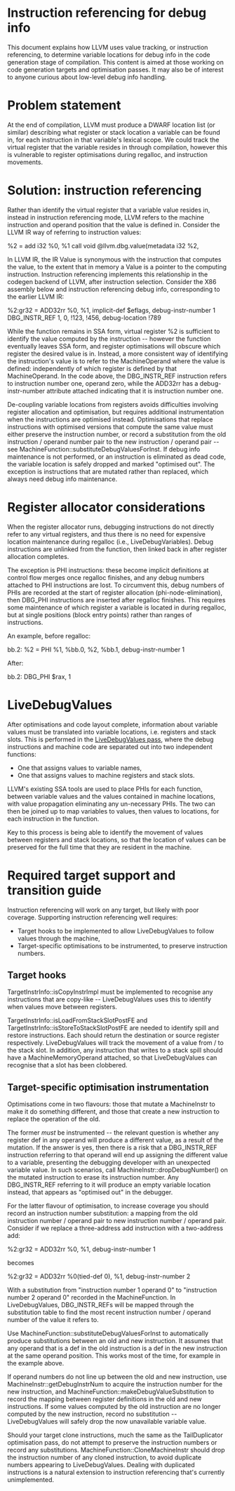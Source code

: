 # Instruction referencing for debug info

This document explains how LLVM uses value tracking, or instruction
referencing, to determine variable locations for debug info in the code
generation stage of compilation. This content is aimed at those working on code
generation targets and optimisation passes. It may also be of interest to anyone
curious about low-level debug info handling.

# Problem statement

At the end of compilation, LLVM must produce a DWARF location list (or similar)
describing what register or stack location a variable can be found in, for each
instruction in that variable's lexical scope. We could track the virtual
register that the variable resides in through compilation, however this is
vulnerable to register optimisations during regalloc, and instruction
movements.

# Solution: instruction referencing

Rather than identify the virtual register that a variable value resides in,
instead in instruction referencing mode, LLVM refers to the machine instruction
and operand position that the value is defined in. Consider the LLVM IR way of
referring to instruction values:

  %2 = add i32 %0, %1
  call void @llvm.dbg.value(metadata i32 %2,

In LLVM IR, the IR Value is synonymous with the instruction that computes the
value, to the extent that in memory a Value is a pointer to the computing
instruction. Instruction referencing implements this relationship in the
codegen backend of LLVM, after instruction selection. Consider the X86 assembly
below and instruction referencing debug info, corresponding to the earlier
LLVM IR:

  %2:gr32 = ADD32rr %0, %1, implicit-def $eflags, debug-instr-number 1
  DBG_INSTR_REF 1, 0, !123, !456, debug-location !789

While the function remains in SSA form, virtual register %2 is sufficient to
identify the value computed by the instruction -- however the function
eventually leaves SSA form, and register optimisations will obscure which
register the desired value is in. Instead, a more consistent way of identifying
the instruction's value is to refer to the MachineOperand where the value is
defined: independently of which register is defined by that MachineOperand. In
the code above, the DBG_INSTR_REF instruction refers to instruction number one,
operand zero, while the ADD32rr has a debug-instr-number attribute attached
indicating that it is instruction number one.

De-coupling variable locations from registers avoids difficulties involving
register allocation and optimisation, but requires additional instrumentation
when the instructions are optimised instead. Optimisations that replace
instructions with optimised versions that compute the same value must either
preserve the instruction number, or record a substitution from the old
instruction / operand number pair to the new instruction / operand pair -- see
MachineFunction::substituteDebugValuesForInst. If debug info maintenance is not
performed, or an instruction is eliminated as dead code, the variable location
is safely dropped and marked "optimised out". The exception is instructions
that are mutated rather than replaced, which always need debug info
maintenance.

# Register allocator considerations

When the register allocator runs, debugging instructions do not directly refer
to any virtual registers, and thus there is no need for expensive location
maintenance during regalloc (i.e., LiveDebugVariables). Debug instructions are
unlinked from the function, then linked back in after register allocation
completes.

The exception is PHI instructions: these become implicit definitions at control
flow merges once regalloc finishes, and any debug numbers attached to PHI
instructions are lost. To circumvent this, debug numbers of PHIs are recorded
at the start of register allocation (phi-node-elimination), then DBG_PHI
instructions are inserted after regalloc finishes. This requires some
maintenance of which register a variable is located in during regalloc, but at
single positions (block entry points) rather than ranges of instructions.

An example, before regalloc:

  bb.2:
    %2 = PHI %1, %bb.0, %2, %bb.1, debug-instr-number 1

After:

  bb.2:
    DBG_PHI $rax, 1

# LiveDebugValues

After optimisations and code layout complete, information about variable
values must be translated into variable locations, i.e. registers and stack
slots. This is performed in the [LiveDebugValues pass][LiveDebugValues], where
the debug instructions and machine code are separated out into two independent
functions:
 * One that assigns values to variable names,
 * One that assigns values to machine registers and stack slots.

LLVM's existing SSA tools are used to place PHIs for each function, between
variable values and the values contained in machine locations, with value
propagation eliminating any un-necessary PHIs. The two can then be joined up
to map variables to values, then values to locations, for each instruction in
the function.

Key to this process is being able to identify the movement of values between
registers and stack locations, so that the location of values can be preserved
for the full time that they are resident in the machine.

# Required target support and transition guide

Instruction referencing will work on any target, but likely with poor coverage.
Supporting instruction referencing well requires:
 * Target hooks to be implemented to allow LiveDebugValues to follow values through the machine,
 * Target-specific optimisations to be instrumented, to preserve instruction numbers.

## Target hooks

TargetInstrInfo::isCopyInstrImpl must be implemented to recognise any
instructions that are copy-like -- LiveDebugValues uses this to identify when
values move between registers.

TargetInstrInfo::isLoadFromStackSlotPostFE and
TargetInstrInfo::isStoreToStackSlotPostFE are needed to identify spill and
restore instructions. Each should return the destination or source register
respectively. LiveDebugValues will track the movement of a value from / to
the stack slot. In addition, any instruction that writes to a stack spill
should have a MachineMemoryOperand attached, so that LiveDebugValues can
recognise that a slot has been clobbered.

## Target-specific optimisation instrumentation

Optimisations come in two flavours: those that mutate a MachineInstr to make
it do something different, and those that create a new instruction to replace
the operation of the old.

The former _must_ be instrumented -- the relevant question is whether any
register def in any operand will produce a different value, as a result of the
mutation. If the answer is yes, then there is a risk that a DBG_INSTR_REF
instruction referring to that operand will end up assigning the different
value to a variable, presenting the debugging developer with an unexpected
variable value. In such scenarios, call MachineInstr::dropDebugNumber() on the
mutated instruction to erase its instruction number. Any DBG_INSTR_REF
referring to it will produce an empty variable location instead, that appears
as "optimised out" in the debugger.

For the latter flavour of optimisation, to increase coverage you should record
an instruction number substitution: a mapping from the old instruction number /
operand pair to new instruction number / operand pair. Consider if we replace
a three-address add instruction with a two-address add:

  %2:gr32 = ADD32rr %0, %1, debug-instr-number 1

becomes

  %2:gr32 = ADD32rr %0(tied-def 0), %1, debug-instr-number 2

With a substitution from "instruction number 1 operand 0" to "instruction number
2 operand 0" recorded in the MachineFunction. In LiveDebugValues, DBG_INSTR_REFs
will be mapped through the substitution table to find the most recent
instruction number / operand number of the value it refers to.

Use MachineFunction::substituteDebugValuesForInst to automatically produce
substitutions between an old and new instruction. It assumes that any operand
that is a def in the old instruction is a def in the new instruction at the
same operand position. This works most of the time, for example in the example
above.

If operand numbers do not line up between the old and new instruction, use
MachineInstr::getDebugInstrNum to acquire the instruction number for the new
instruction, and MachineFunction::makeDebugValueSubstitution to record the
mapping between register definitions in the old and new instructions. If some
values computed by the old instruction are no longer computed by the new
instruction, record no substitution -- LiveDebugValues will safely drop the
now unavailable variable value.

Should your target clone instructions, much the same as the TailDuplicator
optimisation pass, do not attempt to preserve the instruction numbers or
record any substitutions. MachineFunction::CloneMachineInstr should drop the
instruction number of any cloned instruction, to avoid duplicate numbers
appearing to LiveDebugValues. Dealing with duplicated instructions is a
natural extension to instruction referencing that's currently unimplemented.

[LiveDebugValues]: SourceLevelDebugging.html#livedebugvalues-expansion-of-variable-locations
